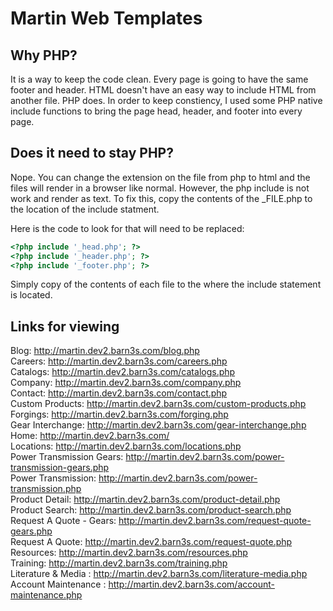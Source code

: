 # Martin Web Templates

Why PHP?
--------

It is a way to keep the code clean. Every page is going to have the same footer and header. HTML doesn't have an easy way to include HTML from another file. PHP does. In order to keep constiency, I used some PHP native include functions to bring the page head, header, and footer into every page. 

Does it need to stay PHP?
-------------------------

Nope. You can change the extension on the file from php to html and the files will render in a browser like normal. However, the php include is not work and render as text. To fix this, copy the contents of the _FILE.php to the location of the include statment.

Here is the code to look for that will need to be replaced:
```php
<?php include '_head.php'; ?>
<?php include '_header.php'; ?>
<?php include '_footer.php'; ?>
```
Simply copy of the contents of each file to the where the include statement is located.

Links for viewing
-----------------

Blog: http://martin.dev2.barn3s.com/blog.php \
Careers: http://martin.dev2.barn3s.com/careers.php \
Catalogs: http://martin.dev2.barn3s.com/catalogs.php \
Company: http://martin.dev2.barn3s.com/company.php \
Contact: http://martin.dev2.barn3s.com/contact.php \
Custom Products: http://martin.dev2.barn3s.com/custom-products.php \
Forgings: http://martin.dev2.barn3s.com/forging.php \
Gear Interchange: http://martin.dev2.barn3s.com/gear-interchange.php \
Home: http://martin.dev2.barn3s.com/ \
Locations: http://martin.dev2.barn3s.com/locations.php \
Power Transmission Gears: http://martin.dev2.barn3s.com/power-transmission-gears.php \
Power Transmission: http://martin.dev2.barn3s.com/power-transmission.php \
Product Detail: http://martin.dev2.barn3s.com/product-detail.php \
Product Search: http://martin.dev2.barn3s.com/product-search.php \
Request A Quote - Gears: http://martin.dev2.barn3s.com/request-quote-gears.php \
Request A Quote: http://martin.dev2.barn3s.com/request-quote.php \
Resources: http://martin.dev2.barn3s.com/resources.php \
Training: http://martin.dev2.barn3s.com/training.php \
Literature & Media : http://martin.dev2.barn3s.com/literature-media.php \
Account Maintenance : http://martin.dev2.barn3s.com/account-maintenance.php